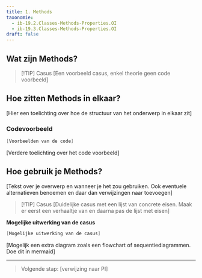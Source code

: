 ```yaml
---
title: 1. Methods
taxonomie:
  - ib-19.2.Classes-Methods-Properties.OI
  - ib-19.3.Classes-Methods-Properties.OI
draft: false
---
```


## Wat zijn Methods?


> [!TIP] Casus
> [Een voorbeeld casus, enkel theorie geen code voorbeeld]

## Hoe zitten Methods in elkaar?
[Hier een toelichting over hoe de structuur van het onderwerp in elkaar zit]

### Codevoorbeeld
```C#
[Voorbeelden van de code]
```

[Verdere toelichting over het code voorbeeld]

## Hoe gebruik je Methods?
[Tekst over je overwerp en wanneer je het zou gebruiken. Ook eventuele alternatieven benoemen en daar dan verwijzingen naar toevoegen]

> [!TIP] Casus
>[Duidelijke casus met een lijst van concrete eisen. Maak er eerst een verhaaltje van en daarna pas de lijst met eisen]

**Mogelijke uitwerking van de casus**
```C#
[Mogelijke uitwerking van de casus]
```

[Mogelijk een extra diagram zoals een flowchart of sequentiediagrammen. Doe dit in mermaid]


---

> Volgende stap: [verwijzing naar PI]
